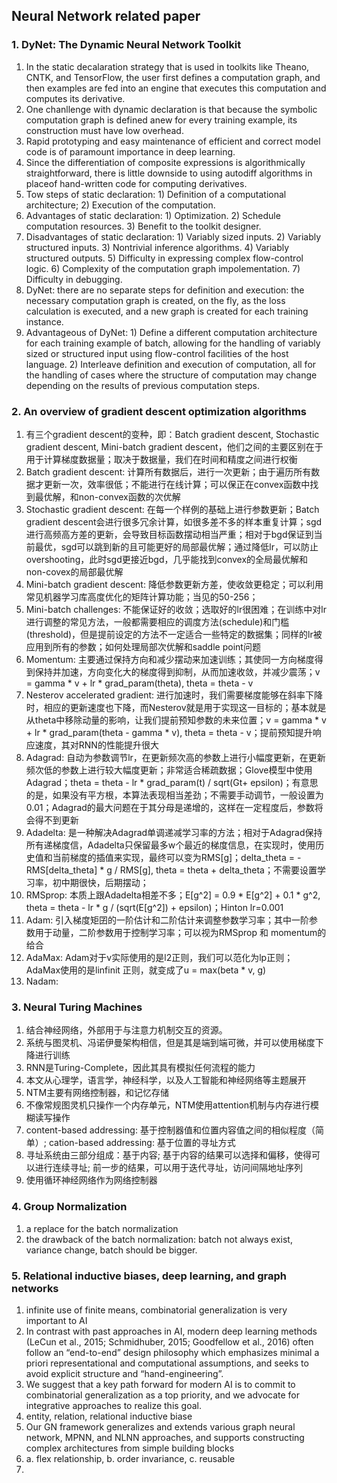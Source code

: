 ## Neural Network related paper

### 1. DyNet: The Dynamic Neural Network Toolkit
1. In the static decalaration strategy that is used in toolkits like Theano, CNTK, and TensorFlow, the user first defines a computation graph, and then examples are fed into an engine that executes this computation and computes its derivative.
2. One chanllenge with dynamic declaration is that because the symbolic computation graph is defined anew for every training example, its construction must have low overhead.
3. Rapid prototyping and easy maintenance of efficient and correct model code is of paramount importance in deep learning.
4. Since the differentiation of composite expressions is algorithmically straightforward, there is little downside to using autodiff algorithms in placeof hand-written code for computing derivatives.
5. Tow steps of static declaration: 1) Definition of a computational architecture; 2) Execution of the computation.
6. Advantages of static declaration: 1) Optimization. 2) Schedule computation resources. 3) Benefit to the toolkit designer.
7. Disadvantages of static declaration: 1) Variably sized inputs. 2) Variably structured inputs. 3) Nontrivial inference algorithms. 4) Variably structured outputs. 5) Difficulty in expressing complex flow-control logic. 6) Complexity of the computation graph impolementation. 7) Difficulty in debugging.
8. DyNet: there are no separate steps for definition and execution: the necessary computation graph is created, on the fly, as the loss calculation is executed, and a new graph is created for each training instance.
9. Advantageous of DyNet: 1) Define a different computation architecture for each training example of batch, allowing for the handling of variably sized or structured input using flow-control facilities of the host language. 2) Interleave definition and execution of computation, all  for the handling of cases where the structure of computation may change depending on the results of previous computation steps.

### 2. An overview of gradient descent optimization algorithms
1. 有三个gradient descent的变种，即：Batch gradient descent, Stochastic gradient descent, Mini-batch gradient descent，他们之间的主要区别在于用于计算梯度数据量；取决于数据量，我们在时间和精度之间进行权衡
2. Batch gradient descent: 计算所有数据后，进行一次更新；由于遍历所有数据才更新一次，效率很低；不能进行在线计算；可以保正在convex函数中找到最优解，和non-convex函数的次优解
3. Stochastic gradient descent: 在每一个样例的基础上进行参数更新；Batch gradient descent会进行很多冗余计算，如很多差不多的样本重复计算；sgd进行高频高方差的更新，会导致目标函数摆动相当严重；相对于bgd保证到当前最优，sgd可以跳到新的且可能更好的局部最优解；通过降低lr，可以防止overshooting，此时sgd更接近bgd，几乎能找到convex的全局最优解和non-covex的局部最优解
4. Mini-batch gradient descent: 降低参数更新方差，使收敛更稳定；可以利用常见机器学习库高度优化的矩阵计算功能；当见的50-256；
5. Mini-batch challenges: 不能保证好的收敛；选取好的lr很困难；在训练中对lr进行调整的常见方法，一般都需要相应的调度方法(schedule)和门槛(threshold)，但是提前设定的方法不一定适合一些特定的数据集；同样的lr被应用到所有的参数；如何处理局部次优解和saddle point问题
6. Momentum: 主要通过保持方向和减少摆动来加速训练；其使同一方向梯度得到保持并加速，方向变化大的梯度得到抑制，从而加速收敛，并减少震荡；v = gamma * v + lr * grad_param(theta), theta = theta - v
7. Nesterov accelerated gradient: 进行加速时，我们需要梯度能够在斜率下降时，相应的更新速度也下降，而Nesterov就是用于实现这一目标的；基本就是从theta中移除动量的影响，让我们提前预知参数的未来位置；v = gamma * v + lr * grad_param(theta - gamma * v), theta = theta - v；提前预知提升响应速度，其对RNN的性能提升很大
8. Adagrad: 自动为参数调节lr，在更新频次高的参数上进行小幅度更新，在更新频次低的参数上进行较大幅度更新；非常适合稀疏数据；Glove模型中使用Adagrad；theta = theta - lr * grad_param(t) / sqrt(Gt+ epsilon)；有意思的是，如果没有平方根，本算法表现相当差劲；不需要手动调节，一般设置为0.01；Adagrad的最大问题在于其分母是递增的，这样在一定程度后，参数将会得不到更新
9. Adadelta: 是一种解决Adagrad单调递减学习率的方法；相对于Adagrad保持所有递梯度信，Adadelta只保留最多w个最近的梯度信息，在实现时，使用历史值和当前梯度的插值来实现，最终可以变为RMS[g]；delta_theta = - RMS[delta_theta] * g / RMS[g], theta = theta + delta_theta；不需要设置学习率，初中期很快，后期摆动；
10. RMSprop: 本质上跟Adadelta相差不多；E[g^2] = 0.9 * E[g^2] + 0.1 * g^2, theta = theta - lr * g / (sqrt(E[g^2]) + epsilon)；Hinton lr=0.001
11. Adam: 引入梯度矩囝的一阶估计和二阶估计来调整参数学习率；其中一阶参数用于动量，二阶参数用于控制学习率；可以视为RMSprop 和 momentum的给合
12. AdaMax: Adam对于v实际使用的是l2正则，我们可以范化为lp正则；AdaMax使用的是linfinit 正则，就变成了u = max(beta * v, g)
13. Nadam: 

### 3. Neural Turing Machines
1. 结合神经网络，外部用于与注意力机制交互的资源。
2. 系统与图灵机、冯诺伊曼架构相信，但是其是端到端可微，并可以使用梯度下降进行训练
3. RNN是Turing-Complete，因此其具有模拟任何流程的能力
4. 本文从心理学，语言学，神经科学，以及人工智能和神经网络等主题展开
5. NTM主要有网络控制器，和记忆存储
6. 不像常规图灵机只操作一个内存单元，NTM使用attention机制与内存进行模糊读写操作
7. content-based addressing: 基于控制器值和位置内容值之间的相似程度（简单）; 
cation-based addressing: 基于位置的寻址方式
8. 寻址系统由三部分组成：基于内容; 基于内容的结果可以选择和偏移，使得可以进行连续寻址; 前一步的结果，可以用于迭代寻址，访问间隔地址序列
9. 使用循环神经网络作为网络控制器


### 4. Group Normalization
1. a replace for the batch normalization
2. the drawback of the batch normalization: batch not always exist, variance change, batch should be bigger.

### 5. Relational inductive biases, deep learning, and graph networks
1. infinite use of finite means, combinatorial generalization is very important to AI
2. In contrast with past approaches in AI, modern deep learning methods (LeCun et al., 2015; Schmidhuber, 2015; Goodfellow et al., 2016) often follow an “end-to-end” design philosophy which emphasizes minimal a priori representational and computational assumptions, and seeks to avoid explicit structure and “hand-engineering”.
3. We suggest that a key path forward for modern AI is to commit to combinatorial generalization as a top priority, and we advocate for integrative approaches to realize this goal. 
4. entity, relation, relational inductive biase
5. Our GN framework generalizes and extends various graph neural network, MPNN, and NLNN approaches, and supports constructing complex architectures from simple building blocks
6. a. flex relationship, b. order invariance, c. reusable
7. 

